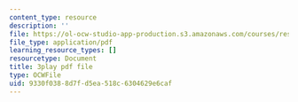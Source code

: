 ```yaml
---
content_type: resource
description: ''
file: https://ol-ocw-studio-app-production.s3.amazonaws.com/courses/res-ll-005-mathematics-of-big-data-and-machine-learning-january-iap-2020/9330f0388d7fd5ea518c6304629e6caf_KXJVqsbh_4Y.pdf
file_type: application/pdf
learning_resource_types: []
resourcetype: Document
title: 3play pdf file
type: OCWFile
uid: 9330f038-8d7f-d5ea-518c-6304629e6caf
---
```

